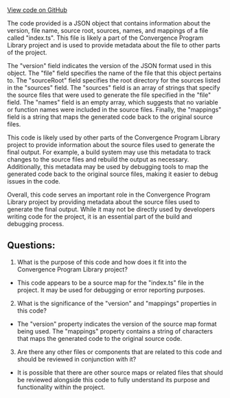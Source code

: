 [View code on GitHub](https://github.com/convergence-rfq/convergence-program-library/psyoptions-american-instrument/js/generated/types/index.js.map)

The code provided is a JSON object that contains information about the version, file name, source root, sources, names, and mappings of a file called "index.ts". This file is likely a part of the Convergence Program Library project and is used to provide metadata about the file to other parts of the project.

The "version" field indicates the version of the JSON format used in this object. The "file" field specifies the name of the file that this object pertains to. The "sourceRoot" field specifies the root directory for the sources listed in the "sources" field. The "sources" field is an array of strings that specify the source files that were used to generate the file specified in the "file" field. The "names" field is an empty array, which suggests that no variable or function names were included in the source files. Finally, the "mappings" field is a string that maps the generated code back to the original source files.

This code is likely used by other parts of the Convergence Program Library project to provide information about the source files used to generate the final output. For example, a build system may use this metadata to track changes to the source files and rebuild the output as necessary. Additionally, this metadata may be used by debugging tools to map the generated code back to the original source files, making it easier to debug issues in the code.

Overall, this code serves an important role in the Convergence Program Library project by providing metadata about the source files used to generate the final output. While it may not be directly used by developers writing code for the project, it is an essential part of the build and debugging process.
## Questions: 
 1. What is the purpose of this code and how does it fit into the Convergence Program Library project?
- This code appears to be a source map for the "index.ts" file in the project. It may be used for debugging or error reporting purposes.

2. What is the significance of the "version" and "mappings" properties in this code?
- The "version" property indicates the version of the source map format being used. The "mappings" property contains a string of characters that maps the generated code to the original source code.

3. Are there any other files or components that are related to this code and should be reviewed in conjunction with it?
- It is possible that there are other source maps or related files that should be reviewed alongside this code to fully understand its purpose and functionality within the project.